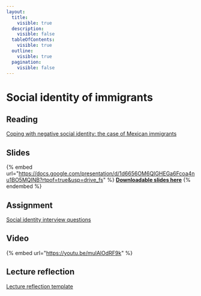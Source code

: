 ```yaml
---
layout:
  title:
    visible: true
  description:
    visible: false
  tableOfContents:
    visible: true
  outline:
    visible: true
  pagination:
    visible: false
---
```


# Social identity of immigrants

## Reading

[Coping with negative social identity: the case of Mexican immigrants](https://drive.google.com/file/d/1DW-ZE2nhPIEB4sVPSvJHh8CgZ4G8aiX7/view?usp=sharing)

## Slides

{% embed url="https://docs.google.com/presentation/d/1d6656OM6QIGHEGa6Fcoa4nu1BO5MQINB?rtpof=true&usp=drive_fs" %}
[**Downloadable slides here**](https://docs.google.com/presentation/d/1d6656OM6QIGHEGa6Fcoa4nu1BO5MQINB?rtpof=true\&usp=drive_fs)
{% endembed %}

## Assignment

[Social identity interview questions](https://docs.google.com/document/d/1d8WSRPcJ4jmiZo6MVi7WMOMiXF-X_1uC?rtpof=true\&usp=drive_fs)

## Video

{% embed url="https://youtu.be/mulAlOdRF9k" %}

## Lecture reflection

[Lecture reflection template](https://docs.google.com/document/d/11CxZEPCwYDv2BDDogLdPPtMnqBnxM8nF?rtpof=true\&usp=drive_fs)
